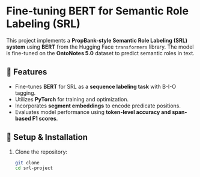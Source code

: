 # Fine-tuning BERT for Semantic Role Labeling (SRL)

This project implements a **PropBank-style Semantic Role Labeling (SRL) system** using **BERT** from the Hugging Face `transformers` library. The model is fine-tuned on the **OntoNotes 5.0** dataset to predict semantic roles in text.

## 📌 Features
- Fine-tunes **BERT** for SRL as a **sequence labeling task** with B-I-O tagging.
- Utilizes **PyTorch** for training and optimization.
- Incorporates **segment embeddings** to encode predicate positions.
- Evaluates model performance using **token-level accuracy and span-based F1 scores**.

## 🚀 Setup & Installation
1. Clone the repository:
   ```bash
   git clone 
   cd srl-project
